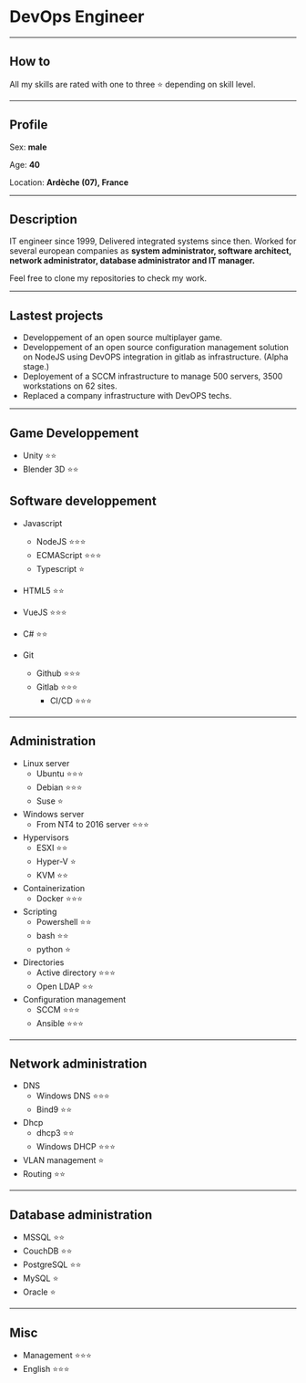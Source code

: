 # DevOps Engineer

--- 

## How to

All my skills are rated with one to three :star: depending on skill level.

---

## Profile

Sex: **male**

Age: **40**

Location: **Ardèche (07), France**

---

## Description

IT engineer since 1999, Delivered integrated systems since then.
Worked for several european companies as **system administrator, software architect, network administrator, database administrator and IT manager.**

Feel free to clone my repositories to check my work.

----

## Lastest projects

* Developpement of an open source multiplayer game.
* Developpement of an open source configuration management solution on NodeJS using DevOPS integration in gitlab as infrastructure. (Alpha stage.)
* Deployement of a SCCM infrastructure to manage 500 servers, 3500 workstations on 62 sites.
* Replaced a company infrastructure with DevOPS techs.

---

## Game Developpement

* Unity :star::star:
* Blender 3D :star::star:

## Software developpement

* Javascript
  * NodeJS :star::star::star:
  * ECMAScript :star::star::star:
  * Typescript :star:

* HTML5 :star::star:

* VueJS :star::star::star:

* C# :star::star:

* Git
  * Github :star::star::star:
  * Gitlab :star::star::star:
    * CI/CD :star::star::star:

---

## Administration

* Linux server 
  * Ubuntu :star::star::star:
  * Debian :star::star::star:
  * Suse :star:
* Windows server
  * From NT4 to 2016 server :star::star::star:
* Hypervisors
  * ESXI :star::star:
  * Hyper-V :star:
  * KVM :star::star:
* Containerization
  * Docker :star::star::star:
* Scripting
  * Powershell :star::star:
  * bash :star::star:
  * python :star:
* Directories
  * Active directory :star::star::star:
  * Open LDAP :star::star:
* Configuration management
  * SCCM :star::star::star:
  * Ansible :star::star::star:

---

## Network administration

* DNS
  * Windows DNS :star::star::star:
  * Bind9 :star::star:
* Dhcp
  * dhcp3 :star::star:
  * Windows DHCP :star::star::star:
* VLAN management :star:
* Routing :star::star:

---

 ## Database administration

 * MSSQL :star::star:
 * CouchDB :star::star:
 * PostgreSQL :star::star:
 * MySQL :star:
 * Oracle :star:

---

 ## Misc

 * Management :star::star::star:
 * English :star::star::star:
